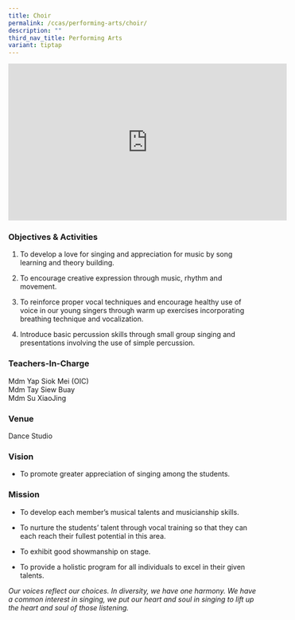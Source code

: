 ```yaml
---
title: Choir
permalink: /ccas/performing-arts/choir/
description: ""
third_nav_title: Performing Arts
variant: tiptap
---
```

<div class="iframe-wrapper">
<iframe height="315" width="560" allowfullscreen="true" frameborder="0" src="https://www.youtube.com/embed/Etr2Qa-71sA?si=8QG5ZSMFgBJfyT9Q"></iframe>
</div>
<h3>Objectives &amp; Activities</h3>
<ol data-tight="true" class="tight">
<li>
<p>To develop a love for singing and appreciation for music by song learning
and theory building.</p>
</li>
<li>
<p>To encourage creative expression through music, rhythm and movement.</p>
</li>
<li>
<p>To reinforce proper vocal techniques and encourage healthy use of voice
in our young singers through warm up exercises incorporating breathing
technique and vocalization.</p>
</li>
<li>
<p>Introduce basic percussion skills through small group singing and presentations
involving the use of simple percussion.</p>
</li>
</ol>
<h3>Teachers-In-Charge</h3>
<p>Mdm Yap Siok Mei (OIC)
<br>Mdm Tay Siew Buay
<br>Mdm Su XiaoJing</p>
<h3>Venue</h3>
<p>Dance Studio</p>
<h3>Vision</h3>
<ul data-tight="true" class="tight">
<li>
<p>To promote greater appreciation of singing among the students.</p>
</li>
</ul>
<h3>Mission</h3>
<ul data-tight="true" class="tight">
<li>
<p>To develop each member’s musical talents and musicianship skills.</p>
</li>
<li>
<p>To nurture the students’ talent through vocal training so that they can
each reach their fullest potential in this area.</p>
</li>
<li>
<p>To exhibit good showmanship on stage.</p>
</li>
<li>
<p>To provide a holistic program for all individuals to excel in their given
talents.</p>
</li>
</ul>
<p><em>Our voices reflect our choices. In diversity, we have one harmony. We have a common interest in singing, we put our heart and soul in singing to lift up the heart and soul of those listening.</em>
</p>